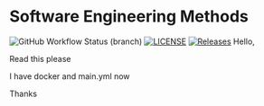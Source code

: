 # Software Engineering Methods
![GitHub Workflow Status (branch)](https://img.shields.io/github/actions/workflow/status/vladkoisnych/sem/main.yml?branch=develop)
[![LICENSE](https://img.shields.io/github/license/vladkoisnych/sem.svg?style=flat-square)](https://github.com/vladkoisnych/sem/blob/master/LICENSE)
[![Releases](https://img.shields.io/github/release/vladkoisnych/sem/all.svg?style=flat-square)](https://github.com/vladkoisnych/sem/releases)
Hello,

Read this please

I have docker and main.yml now

Thanks
